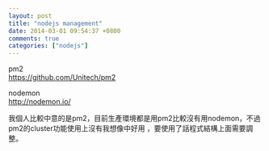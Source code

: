 ```yaml
---
layout: post
title: "nodejs management"
date: 2014-03-01 09:54:37 +0800
comments: true
categories: ["nodejs"]
---
```


pm2  
https://github.com/Unitech/pm2

nodemon  
http://nodemon.io/  

我個人比較中意的是pm2，目前生產環境都是用pm2比較沒有用nodemon，不過pm2的cluster功能使用上沒有我想像中好用
，要使用了話程式結構上面需要調整。